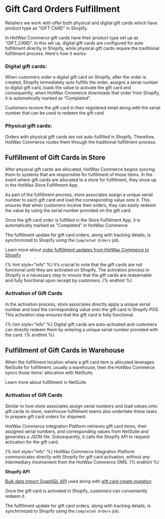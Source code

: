 # Gift Card Orders Fulfillment

Retailers we work with offer both physical and digital gift cards which have product type as “GIFT CARD” in Shopify. 

In HotWax Commerce gift cards have their product type set up as “GIFT_CARD”. In this set up, digital gift cards are configured for auto fulfillment directly in Shopify, while physical gift cards require the traditional fulfillment process. Here's how it works:

### Digital gift cards:

When customers order a digital gift card on Shopify, after the order is created, Shopify immediately auto fulfills the order, assigns a serial number to digital gift card, loads the value to activate the gift card and consequently, when HotWax Commerce downloads that order from Shopify, it is automatically marked as “Completed”.

Customers receive the gift card in their registered email along with the serial number that can be used to redeem the gift card.

### Physical gift cards:

Orders with physical gift cards are not auto-fulfilled in Shopify. Therefore, HotWax Commerce routes them through the traditional fulfillment process.

## Fulfillment of Gift Cards in Store

After physical gift cards are allocated, HotWax Commerce begins syncing them to systems that are responsible for fulfillment of those items. In the event where gift cards are allocated to a store for fulfillment, they show up in the HotWax Store Fulfillment App.

As part of the fulfillment process, store associates assign a unique serial number to each gift card and load the corresponding value onto it. This ensures that when customers receive their orders, they can easily redeem the value by using the serial number provided on the gift card.

Once the gift card order is fulfilled in the Store Fulfillment App, it is automatically marked as "Completed" in HotWax Commerce.

The fulfillment update for gift card orders, along with tracking details, is synchronized to Shopify using the `Completed Orders` job.

Learn more about [order fulfillment updates from HotWax Commerce to Shopify](https://docs.hotwax.co/integration-resources-1/how-is-the-order-fulfillment-status-updated-to-shopify-from-hotwax-commerce)

{% hint style="info" %}
It’s crucial to note that the gift cards are not functional until they are activated on Shopify. The activation process in Shopify is a necessary step to ensure that the gift cards are redeemable and fully functional upon receipt by customers.
{% endhint %}

### Activation of Gift Cards

In the activation process, store associates directly apply a unique serial number and load the corresponding value onto the gift card in Shopify POS. This activation step ensures that the gift card is fully functional.

{% hint style="info" %}
Digital gift cards are auto-activated and customers can directly redeem them by entering a unique serial number provided with the card.
{% endhint %}

## Fulfillment of Gift Cards in Warehouse

When the fulfillment location where a gift card item is allocated leverages NetSuite for fulfillment, usually a warehouse, then the HotWax Commerce syncs those items' allocation with NetSuite.

Learn more about fulfillment in NetSuite

### Activation of Gift Cards

Similar to how store associates assign serial numbers and load values onto gift cards in-store, warehouse fulfillment teams also undertake these tasks to prepare gift card orders for shipment.

HotWax Commerce Integration Platform retrieves gift card items, their assigned serial numbers, and corresponding values from NetSuite and generates a JSON file. Subsequently, it calls the Shopify API to request activation for the gift card.

{% hint style="info" %}
HotWax Commerce Integration Platform communicates directly with Shopify for gift card activation, without any intermediary involvement from the HotWax Commerce OMS.
{% endhint %}

**Shopify API**

[Bulk data import GraphlQL API](https://shopify.dev/docs/api/usage/bulk-operations/imports) used along with [gift card create mutation](https://shopify.dev/docs/api/admin-graphql/2024-04/mutations/giftcardcreate)

Once the gift card is activated in Shopify, customers can conveniently redeem it.

The fulfillment update for gift card orders, along with tracking details, is synchronized to Shopify using the `Completed Orders` job.